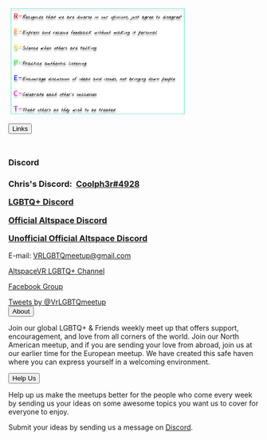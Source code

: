 <p><a href="/guidelines" id="guidelines"><img src='/assets/img/guidelines.jpg' alt='Discussion Guidelines' height='216' width='358' /></a>
</p>
<button class="collapsible" id="links" data-parent="links" data-child="links-child">Links</button>
	<div id="links-child" class="innertext" data-parent="links">
		<hr style="height:10px; visibility:hidden;">
		<div class="encase" id="discord" data-parent="links">
			<h3>Discord<h3>
			<p>Chris's Discord:&nbsp;&nbsp;<a href="https://discordapp.com/users/295068589860585472" target="_blank" id="chris" data-parent="links">Coolph3r#4928</a></p>
			<p><a href="https://discord.me/vrlgbtq" target="_blank" id="lgbtqdiscord" data-parent="links">LGBTQ+ Discord</a></p>
			<p><a href="https://discordapp.com/invite/altspacevr" target="_blank" id="officialaltspacediscord" data-parent="links">Official Altspace Discord</a></p>
			<p><a href="https://discord.gg/SYAmHa2" target="_blank" id="altspacediscord" data-parent="links">Unofficial Official Altspace Discord</a></p>
		</div>
		<div class="encase" id="social" data-parent="links">
			<p>E-mail: <a href="mailto:VRLGBTQmeetup@gmail.com" target="_top" id="email" data-parent="links">VRLGBTQmeetup@gmail.com</a></p>
			<p><a href="https://account.altvr.com/channels/lgbtq" target="_blank" id="channel" data-parent="links">AltspaceVR LGBTQ+ Channel</a></p>
			<p><a href="https://www.facebook.com/groups/195286514536810/about/" target="_blank" id="facebook" data-parent="links">Facebook Group</a></p>
			<a id='twitter' class="twitter-timeline" data-width="315" data-height="500" data-link-color="#981CEB" href="https://twitter.com/VrLGBTQmeetup?ref_src=twsrc%5Etfw">Tweets by @VrLGBTQmeetup</a> <script async src="https://platform.twitter.com/widgets.js" charset="utf-8"></script>
		</div>
	</div>
<button class="collapsible" id="about" data-parent="about" data-child="about-child">About</button>
	<div id="about-child" class="innertext" data-parent="about">
		<p>Join our global LGBTQ+ &amp; Friends weekly meet up that offers support, encouragement, and love from all corners of the world. Join our North American meetup, and if you are sending your love from abroad, join us at our earlier time for the European meetup. We have created this safe haven where you can express yourself in a welcoming environment.</p>
	</div>
<button class="collapsible" id="help" data-parent="help" data-child="help-child">Help Us</button>
	<div id="help-child" class="innertext" data-parent="help">
		<p>Help up us make the meetups better for the people who come every week by sending us your ideas on some awesome topics you want us to cover for everyone to enjoy.</p>
		<p>Submit your ideas by sending us a message on <a href="https://discord.me/vrlgbtq" target="_blank" id="help-discord" data-parent="help">Discord</a>.</p>
	</div>
